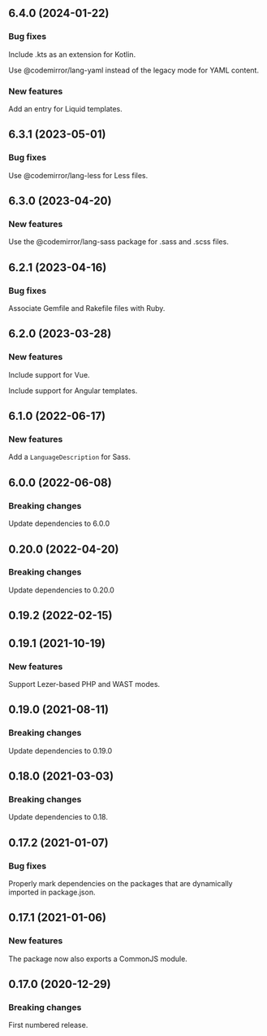## 6.4.0 (2024-01-22)

### Bug fixes

Include .kts as an extension for Kotlin.

Use @codemirror/lang-yaml instead of the legacy mode for YAML content.

### New features

Add an entry for Liquid templates.

## 6.3.1 (2023-05-01)

### Bug fixes

Use @codemirror/lang-less for Less files.

## 6.3.0 (2023-04-20)

### New features

Use the @codemirror/lang-sass package for .sass and .scss files.

## 6.2.1 (2023-04-16)

### Bug fixes

Associate Gemfile and Rakefile files with Ruby.

## 6.2.0 (2023-03-28)

### New features

Include support for Vue.

Include support for Angular templates.

## 6.1.0 (2022-06-17)

### New features

Add a `LanguageDescription` for Sass.

## 6.0.0 (2022-06-08)

### Breaking changes

Update dependencies to 6.0.0

## 0.20.0 (2022-04-20)

### Breaking changes

Update dependencies to 0.20.0

## 0.19.2 (2022-02-15)

## 0.19.1 (2021-10-19)

### New features

Support Lezer-based PHP and WAST modes.

## 0.19.0 (2021-08-11)

### Breaking changes

Update dependencies to 0.19.0

## 0.18.0 (2021-03-03)

### Breaking changes

Update dependencies to 0.18.

## 0.17.2 (2021-01-07)

### Bug fixes

Properly mark dependencies on the packages that are dynamically imported in package.json.

## 0.17.1 (2021-01-06)

### New features

The package now also exports a CommonJS module.

## 0.17.0 (2020-12-29)

### Breaking changes

First numbered release.

